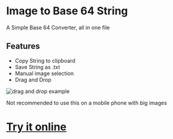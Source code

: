 # Image to Base 64 String

A Simple Base 64 Converter, all in one file 

## Features
- Copy String to clipboard
- Save String as .txt
- Manual image selection
- Drag and Drop

![drag and drop example](https://github.com/user-attachments/assets/1a158b4d-88d7-4a75-9628-d0a5596dfb11)


Not recommended to use this on a mobile phone with big images

# [Try it online](https://base64.stuffmaker.org)
